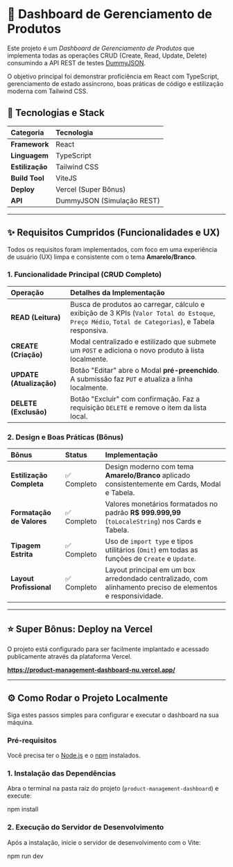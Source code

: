 # 🎯 Dashboard de Gerenciamento de Produtos

Este projeto é um *Dashboard de Gerenciamento de Produtos* que implementa todas as operações CRUD (Create, Read, Update, Delete) consumindo a API REST de testes [DummyJSON](https://dummyjson.com/).

O objetivo principal foi demonstrar proficiência em React com TypeScript, gerenciamento de estado assíncrono, boas práticas de código e estilização moderna com Tailwind CSS.

## 🚀 Tecnologias e Stack

| Categoria | Tecnologia |
| :--- | :--- |
| **Framework** | React |
| **Linguagem** | TypeScript |
| **Estilização** | Tailwind CSS |
| **Build Tool** | ViteJS |
| **Deploy** | Vercel (Super Bônus) |
| **API** | DummyJSON (Simulação REST) |

---

## ✨ Requisitos Cumpridos (Funcionalidades e UX)

Todos os requisitos foram implementados, com foco em uma experiência de usuário (UX) limpa e consistente com o tema **Amarelo/Branco**.

### 1. Funcionalidade Principal (CRUD Completo)

| Operação | Detalhes da Implementação |
| :--- | :--- |
| **READ (Leitura)** | Busca de produtos ao carregar, cálculo e exibição de 3 KPIs (`Valor Total do Estoque`, `Preço Médio`, `Total de Categorias`), e Tabela responsiva. |
| **CREATE (Criação)** | Modal centralizado e estilizado que submete um `POST` e adiciona o novo produto à lista localmente. |
| **UPDATE (Atualização)** | Botão "Editar" abre o Modal **pré-preenchido**. A submissão faz `PUT` e atualiza a linha localmente. |
| **DELETE (Exclusão)** | Botão "Excluir" com confirmação. Faz a requisição `DELETE` e remove o item da lista local. |

### 2. Design e Boas Práticas (Bônus)

| Bônus | Status | Implementação |
| :--- | :--- | :--- |
| **Estilização Completa** | ✅ Completo | Design moderno com tema **Amarelo/Branco** aplicado consistentemente em Cards, Modal e Tabela. |
| **Formatação de Valores** | ✅ Completo | Valores monetários formatados no padrão **R$ 999.999,99** (`toLocaleString`) nos Cards e Tabela. |
| **Tipagem Estrita** | ✅ Completo | Uso de `import type` e tipos utilitários (`Omit`) em todas as funções de `Create` e `Update`. |
| **Layout Profissional** | ✅ Completo | Layout principal em um box arredondado centralizado, com alinhamento preciso de elementos e responsividade. |

---

## ⭐️ Super Bônus: Deploy na Vercel

O projeto está configurado para ser facilmente implantado e acessado publicamente através da plataforma Vercel.

**https://product-management-dashboard-nu.vercel.app/**

---

## ⚙️ Como Rodar o Projeto Localmente

Siga estes passos simples para configurar e executar o dashboard na sua máquina.

### Pré-requisitos

Você precisa ter o [Node.js](https://nodejs.org/) e o [npm](https://www.npmjs.com/) instalados.

### 1. Instalação das Dependências

Abra o terminal na pasta raiz do projeto (`product-management-dashboard`) e execute:

npm install

### 2. Execução do Servidor de Desenvolvimento

Após a instalação, inicie o servidor de desenvolvimento com o Vite:

npm run dev